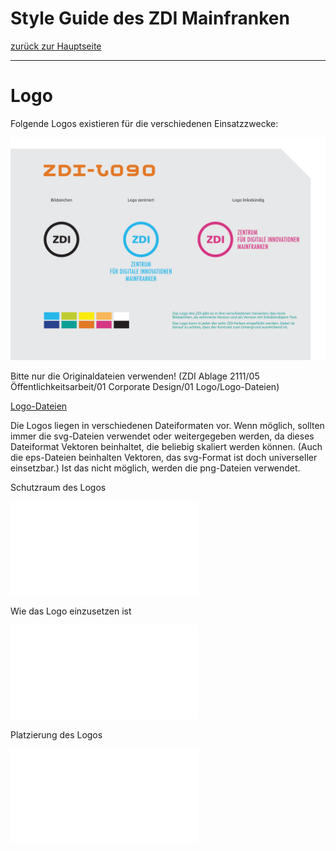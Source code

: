 # Style Guide des ZDI Mainfranken
[zurück zur Hauptseite](Readme.md)

---

# Logo

Folgende Logos existieren für die verschiedenen Einsatzzwecke:

![Übersicht ZDI-Logos](/images/Uebersicht-ZDI-Logos.png)

  
Bitte nur die Originaldateien verwenden! (ZDI Ablage 2111/05 Öffentlichkeitsarbeit/01 Corporate Design/01 Logo/Logo-Dateien)

[Logo-Dateien](/ZDI%20Ablage%202111/05%20%C3%96ffentlichkeitsarbeit/01%20Corporate%20Design/01%20Logo/Logo-Dateien/?fileId=937374)

Die Logos liegen in verschiedenen Dateiformaten vor. Wenn möglich, sollten immer die svg-Dateien verwendet oder weitergegeben werden, da dieses Dateiformat Vektoren beinhaltet, die beliebig skaliert werden können. (Auch die eps-Dateien beinhalten Vektoren, das svg-Format ist doch universeller einsetzbar.) Ist das nicht möglich, werden die png-Dateien  verwendet.

Schutzraum des Logos

![ZDI-Logo Schutzraum (3).pdf](.attachments.935566/ZDI-Logo%20Schutzraum%20%283%29.pdf)

  
Wie das Logo einzusetzen ist

![ZDI-Logo Einsatz (4).pdf](.attachments.935566/ZDI-Logo%20Einsatz%20%284%29.pdf)

  
Platzierung des Logos

![ZDI-Logo Platzierung (2).pdf](.attachments.935566/ZDI-Logo%20Platzierung%20%282%29.pdf)